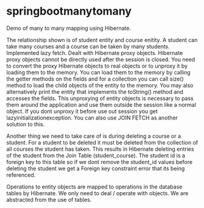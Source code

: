 # springbootmanytomany
Demo of many to many mapping using Hibernate. 

The relationship shown is of student entity and course enitity. A student can take many courses and a course can be taken by many students.
Implemented lazy fetch. Dealt with Hibernate proxy objects. Hibernate proxy objects cannot be directly used after the session is closed.
You need to convert the proxy Hibernate objects to real objects or to unproxy it by loading them to the memory. 
You can load them to the memory by calling the getter methods on the fields and for a collection you can call size() method to load the 
child objects of the entity to the memory. You may also alternatively print the entity that implements the toString() method and accesses the fields. 
This unproxying of entity objects is necessary to pass them around the application and use them outside the session like a normal object.
If you dont unproxy it before use out session you get lazyinitializationexception.
You can also use JOIN FETCH as another solution to this.

Another thing we need to take care of is during deleting a course or a student.
For a student to be deleted it must be deleted from the collection of all courses the student has taken. This results in Hibernate deleting entries of the student from the Join Table (student_course). The student id is a foreign key to this table so if we dont remove the student_id values before deleting the student we get a Foreign key constraint error that its being referenced.

Operations to entity objects are mapped to operations in the database tables by Hibernate. We only need to deal / operate with objects. We are abstracted from the use of tables.



